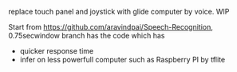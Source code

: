 replace touch panel and joystick with glide computer by voice. WIP

Start from https://github.com/aravindpai/Speech-Recognition, 0.75secwindow branch has the code which has
- quicker response time
- infer on less powerfull computer such as Raspberry PI by tflite
